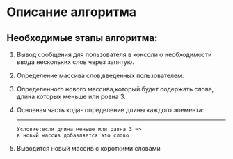 Описание алгоритма
========================
Необходимые этапы алгоритма:
------------------------
1.  Вывод сообщения для пользователя в консоли о необходимости ввода нескольких слов через запятую.
2.  Определение массива слов,введенных пользователем.
3.  Определенного нового массива,который будет содержать слова, длина которых меньше или ровна 3.
4.  Основная часть кода- определение длины каждого элемента:
    ********

        Условие:если длина меньше или равна 3 =>
        в новый массив добавляется это слово
5. Выводится новый массив с короткими словами
